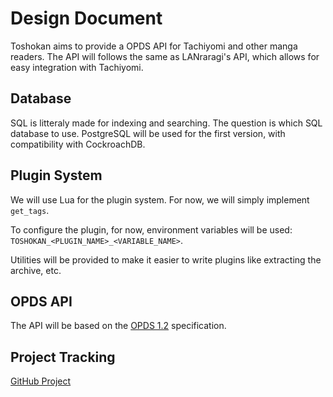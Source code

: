 # Design Document

Toshokan aims to provide a OPDS API for Tachiyomi and other manga readers. The API will follows the same as LANraragi's API, which allows for easy integration with Tachiyomi.

## Database

SQL is litteraly made for indexing and searching. The question is which SQL database to use. PostgreSQL will be used for the first version, with compatibility with CockroachDB.

## Plugin System

We will use Lua for the plugin system. For now, we will simply implement `get_tags`.

To configure the plugin, for now, environment variables will be used: `TOSHOKAN_<PLUGIN_NAME>_<VARIABLE_NAME>`.

Utilities will be provided to make it easier to write plugins like extracting the archive, etc.

## OPDS API

The API will be based on the [OPDS 1.2](https://specs.opds.io/opds-1.2) specification.

## Project Tracking

[GitHub Project](https://github.com/users/Darkness4/projects/2/views/1)
